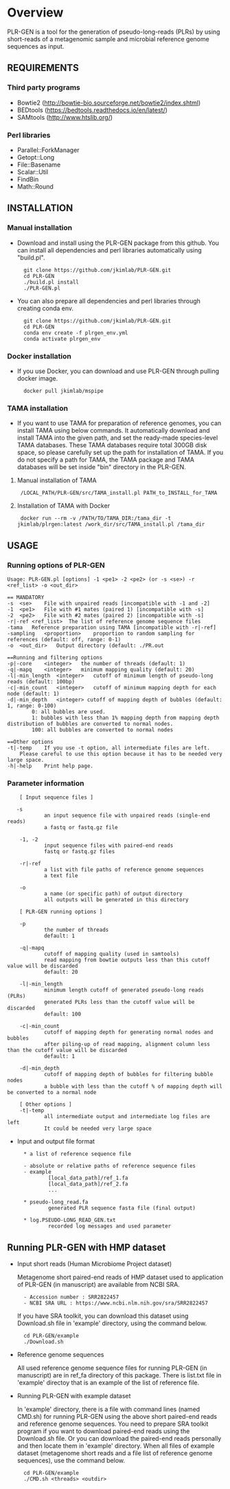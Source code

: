 # Overview

PLR-GEN is a tool for the generation of pseudo-long-reads (PLRs) by using short-reads of a metagenomic sample and microbial reference genome sequences as input. 

## REQUIREMENTS
### Third party programs

- Bowtie2 (http://bowtie-bio.sourceforge.net/bowtie2/index.shtml)
- BEDtools (https://bedtools.readthedocs.io/en/latest/)
- SAMtools (http://www.htslib.org/)

### Perl libraries

- Parallel::ForkManager 
- Getopt::Long
- File::Basename
- Scalar::Util
- FindBin
- Math::Round

## INSTALLATION
### Manual installation

- Download and install using the PLR-GEN package from this github. You can install all dependencies and perl libraries automatically using "build.pl". 

		git clone https://github.com/jkimlab/PLR-GEN.git
		cd PLR-GEN
		./build.pl install
		./PLR-GEN.pl
	
- You can also prepare all dependencies and perl libraries through creating conda env. 

		git clone https://github.com/jkimlab/PLR-GEN.git
		cd PLR-GEN
		conda env create -f plrgen_env.yml
		conda activate plrgen_env

### Docker installation

- If you use Docker, you can download and use PLR-GEN through pulling docker image. 

		docker pull jkimlab/mspipe

### TAMA installation

- If you want to use TAMA for preparation of reference genomes, you can install TAMA using below commands. It automatically download and install TAMA into the given path, and set the ready-made species-level TAMA databases. These TAMA databases require total 300GB disk space, so please carefully set up the path for installation of TAMA. If you do not specify a path for TAMA, the TAMA package and TAMA databases will be set inside "bin" directory in the PLR-GEN.

1. Manual installation of TAMA

		/LOCAL_PATH/PLR-GEN/src/TAMA_install.pl PATH_to_INSTALL_for_TAMA
		
2. Installation of TAMA with Docker

		docker run --rm -v /PATH/TO/TAMA_DIR:/tama_dir -t jkimlab/plrgen:latest /work_dir/src/TAMA_install.pl /tama_dir


## USAGE 
### Running options of PLR-GEN
        
	Usage: PLR-GEN.pl [options] -1 <pe1> -2 <pe2> (or -s <se>) -r <ref_list> -o <out_dir>

	== MANDATORY
	-s	<se>	File with unpaired reads [incompatible with -1 and -2]
	-1	<pe1>	File with #1 mates (paired 1) [incompatible with -s]
	-2	<pe2>	File with #2 mates (paired 2) [incompatible with -s]
	-r|-ref	<ref_list>	The list of reference genome sequence files
	-tama	Reference preparation using TAMA [incompatible with -r|-ref]
	-sampling	<proportion>	proportion to random sampling for references (default: off, range: 0-1)
	-o	<out_dir>	Output directory (default: ./PR.out

	==Running and filtering options
	-p|-core	<integer>	the number of threads (default: 1)
	-q|-mapq	<integer>	minimum mapping quality (default: 20)
	-l|-min_length	<integer>	cutoff of minimum length of pseudo-long reads (default: 100bp)
	-c|-min_count	<integer>	cutoff of minimum mapping depth for each node (default: 1)
	-d|-min_depth	<integer> cutoff of mapping depth of bubbles (default: 1, range: 0-100)
			0: all bubbles are used.
			1: bubbles with less than 1% mapping depth from mapping depth distribution of bubbles are converted to normal nodes.
			100: all bubbles are converted to normal nodes

	==Other options
	-t|-temp	If you use -t option, all intermediate files are left.
		Please careful to use this option because it has to be needed very large space.
	-h|-help	Print help page.


### Parameter information

        [ Input sequence files ]
       
       -s      
                an input sequence file with unpaired reads (single-end reads)
                a fastq or fastq.gz file
                
        -1, -2 
                input sequence files with paired-end reads
                fastq or fastq.gz files 
        
        -r|-ref 
                a list with file paths of reference genome sequences
                a text file
        
        -o 
                a name (or specific path) of output directory
                all outputs will be generated in this directory 
                
        [ PLR-GEN running options ]
        
        -p 
                the number of threads
                default: 1
                
        -q|-mapq
                cutoff of mapping quality (used in samtools)
                read mapping from bowtie outputs less than this cutoff value will be discarded
                default: 20
                
        -l|-min_length
                minimum length cutoff of generated pseudo-long reads (PLRs)
                generated PLRs less than the cutoff value will be discarded
                default: 100
                
        -c|-min_count
                cutoff of mapping depth for generating normal nodes and bubbles
                after piling-up of read mapping, alignment column less than the cutoff value will be discarded
                default: 1
        
        -d|-min_depth
                cutoff of mapping depth of bubbles for filtering bubble nodes
                a bubble with less than the cutoff % of mapping depth will be converted to a normal node
        
        [ Other options ]
        -t|-temp
                all intermediate output and intermediate log files are left
                It could be needed very large space
        
* Input and output file format

        * a list of reference sequence file 
        
        - absolute or relative paths of reference sequence files
        - example
                [local_data_path]/ref_1.fa
                [local_data_path]/ref_2.fa
                ... 

        * pseudo-long_read.fa
                generated PLR sequence fasta file (final output)
                
        * log.PSEUDO-LONG_READ_GEN.txt
                recorded log messages and used parameter
       

Running PLR-GEN with HMP dataset
-----------------
        
* Input short reads (Human Microbiome Project dataset)
  
  Metagenome short paired-end reads of HMP dataset used to application of PLR-GEN (in manuscript) are available from NCBI SRA.
        
        - Accession number : SRR2822457
        - NCBI SRA URL : https://www.ncbi.nlm.nih.gov/sra/SRR2822457

  If you have SRA toolkit, you can download this dataset using Download.sh file in 'example' directory, using the command below.
  
        cd PLR-GEN/example
        ./Download.sh 
        
        
* Reference genome sequences 

  All used reference genome sequence files for running PLR-GEN (in manuscript) are in ref_fa directory of this package.
  There is list.txt file in 'example' directoy that is an example of the list of reference file.

* Running PLR-GEN with example dataset

  In 'example' directory, there is a file with command lines (named CMD.sh) for running PLR-GEN using the above short paired-end reads and reference genome sequences.
  You need to prepare SRA toolkit program if you want to download paired-end reads using the Download.sh file.
  Or you can download the paired-end reads personally and then locate them in 'example' directory.
  When all files of example dataset (metagenome short reads and a file list of reference genome sequences), use the command below.
  
        cd PLR-GEN/example
        ./CMD.sh <threads> <outdir>

